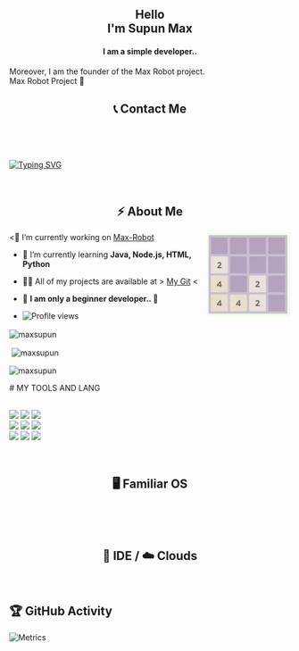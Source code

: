 
<h2 align="center">Hello<br>I'm Supun Max</h1>


<h4 align="center">I am a simple developer..</h3>
<h7 align="left">Moreover, I am the founder of the Max Robot project. <br>Max Robot Project 👸</h7>
<br>
<h2 align="center">📞 Contact Me</h2>
<p align="center">
    <a href="https://t.me/maxsupun1"><img src="https://img.shields.io/badge/Telegram-2CA5E0?style=for-the-badge&logo=telegram&logoColor=white" alt="" srcset=""></a>
    <a href="https://github.com/maxsupun"><img src="https://img.shields.io/badge/GitHub-100000?style=for-the-badge&logo=github&logoColor=white" alt=""></a>


 <p align="center">   
<a href="https://www.youtube.com/channel/UCLziWEeJ-VZuUnZaFUIYTOA?sub_confirmation=1"><img src="https://img.shields.io/badge/YouTube%20Channel-ff0000?style=flat&labelColor=224242&logoColor=white&for-the-badge&logo=youtube)]()&nbsp;" alt=""></a>



<!-- Your badges
You can use the website to generate badges: https://shields.io/

-->

 [![Typing SVG](https://readme-typing-svg.herokuapp.com?color=000000&lines=-%3E+Deploy+some+bots;-%3E+Github+student;-%3E+Codes+learner;-%3EYoutuber;-%3E+Helper;-%3E+Html+user)](https://git.io/typing-svg)
 
</p>
<br>
<h2 align="center">⚡️ About Me</h2>
    <a href="https://1danish-00.github.io/2048/"><img align="right" height="150px" width="150px" src="file/2048-self-solver.gif" style="right:0px"></a>
    
<🔭 I’m currently working on [Max-Robot](https://github.com/maxsupun/Max-Robot)

- 🌱 I’m currently learning **Java, Node.js, HTML, Python**

- 👨‍💻 All of my projects are available at > [My Git](https://github.com/maxsupun/) <



- 💫 **I am only a beginner developer.. 🌆**







- ![Profile views](https://gpvc.arturio.dev/sltechworld)





<p><img align="center" src="https://github-readme-stats.vercel.app/api/top-langs?username=maxsupun&show_icons=true&layout=compact&theme=highcontrast" alt="maxsupun" /></p>

<p>&nbsp;<img align="center" src="https://github-readme-stats.vercel.app/api?username=maxsupun&show_icons=true&theme=highcontrast" alt="maxsupun" /></p>

<p><img align="center" src="https://github-readme-streak-stats.herokuapp.com/?user=maxsupun&theme=highcontrast" alt="maxsupun" /></p>
</details>
# MY TOOLS AND LANG

<p align ="left">
  <br />
  <code><img width="10%"  src="https://www.vectorlogo.zone/logos/json/json-ar21.svg"></code>
  <code><img width="10%"   src="https://www.vectorlogo.zone/logos/git-scm/git-scm-ar21.svg"></code>
  <code><img width="10%"   src="https://www.vectorlogo.zone/logos/python/python-ar21.svg"></code>
  <br />
  <code><img width="10%"  src="https://www.vectorlogo.zone/logos/mysql/mysql-ar21.svg"></code>
  <code><img width="10%"  src="https://www.vectorlogo.zone/logos/sqlite/sqlite-ar21.svg"></code>
  <code><img width="10%"  src="https://www.vectorlogo.zone/logos/firebase/firebase-ar21.svg"></code>
  <br />
  <code><img width="10%"  src="https://www.vectorlogo.zone/logos/w3_html5/w3_html5-ar21.svg"></code>
  <code><img width="10%"  src="https://www.vectorlogo.zone/logos/github/github-ar21.svg"></code>
  <code><img width="10%"  src="https://www.vectorlogo.zone/logos/gitlab/gitlab-ar21.svg"></code>
  <br>
</p>  

  </p>
<br>
<h2 align="center">🖥 Familiar OS</h2>
<p align="center">
    <a href="https://www.android.com/"><img src="https://img.shields.io/badge/Android-3DDC84?style=for-the-badge&logo=android&logoColor=white" alt="" srcset=""></a>
    <a href="https://www.microsoft.com/en-in/windows"><img src="https://img.shields.io/badge/Windows-0078D6?style=for-the-badge&logo=windows&logoColor=white" alt="" srcset=""></a>
    <a href="https://archlinux.org/"><img src="https://img.shields.io/badge/Arch_Linux-1793D1?style=for-the-badge&logo=arch-linux&logoColor=white" alt="" srcset=""></a>
    <a href="https://ubuntu.com/"><img src="https://img.shields.io/badge/Ubuntu-E95420?style=for-the-badge&logo=ubuntu&logoColor=white" alt="" srcset=""></a>
</p>
<br>
<h2 align="center">🔧 IDE / ☁️ Clouds </h2>
<p align="center">
    <a href="https://code.visualstudio.com/"><img src="https://img.shields.io/badge/Visual_Studio_Code-0078D4?style=for-the-badge&logo=visual%20studio%20code&logoColor=white" alt="" srcset=""></a>
    <a href="https://heroku.com/"><img src="https://img.shields.io/badge/Heroku-430098?style=for-the-badge&logo=heroku&logoColor=white" alt="" srcset=""></a>
    <a href="https://repl.it/"><img src="https://img.shields.io/badge/replit-667881?style=for-the-badge&logo=replit&logoColor=white" alt=""></a>
    <a href="https://github.com/action/"><img src="https://img.shields.io/badge/GitHub_Actions-2088FF?style=for-the-badge&logo=github-actions&logoColor=white" alt="" srcset=""></a>
   <a href="https://www.termux.com/"><img src="https://img.shields.io/badge/Termux-414141?style=for-the-badge&logo=tmux&logoColor=#1BB91F" alt=""></a>
</p>



## 🏆 GitHub Activity

![Metrics](https://metrics.lecoq.io/maxsupun?template=classic&repositories.forks=true&languages=1&languages.colors=github&languages.threshold=0%25&config.timezone=Asia%2FSemarang)

